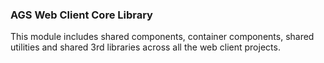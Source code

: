 ### AGS Web Client Core Library

This module includes shared components, container components, shared utilities and shared 3rd libraries across all the web client projects.
